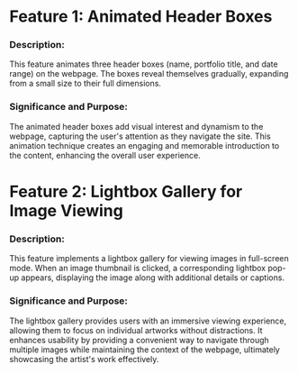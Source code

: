 # Feature 1: Animated Header Boxes
### Description: 
This feature animates three header boxes (name, portfolio title, and date range) on the webpage. The boxes reveal themselves gradually, expanding from a small size to their full dimensions.
### Significance and Purpose: 
The animated header boxes add visual interest and dynamism to the webpage, capturing the user's attention as they navigate the site. This animation technique creates an engaging and memorable introduction to the content, enhancing the overall user experience.

# Feature 2: Lightbox Gallery for Image Viewing</h2>
### Description: 
This feature implements a lightbox gallery for viewing images in full-screen mode. When an image thumbnail is clicked, a corresponding lightbox pop-up appears, displaying the image along with additional details or captions.
### Significance and Purpose: 
The lightbox gallery provides users with an immersive viewing experience, allowing them to focus on individual artworks without distractions. It enhances usability by providing a convenient way to navigate through multiple images while maintaining the context of the webpage, ultimately showcasing the artist's work effectively.
 
